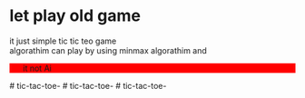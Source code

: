 <title>tic tac teo</title>
<h1>let play old game</h1>
<style type="text/css" media="all">
  .red{
    background-color:red;
  }
</style>
<div>
  <div>
    it just simple tic tic teo game
  </div>
  <div>
    algorathim can play by using minmax algorathim and <ul class="red">
      it not Ai
    </ul> 
  </div>
</div># tic-tac-toe-
# tic-tac-toe-
# tic-tac-toe-
